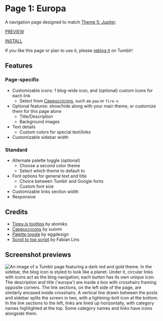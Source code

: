 # Page 1: Europa

A navigation page designed to match [Theme 5: Jupiter](https://wovenstarlight.github.io/tumblr-themes/theme5/).

[PREVIEW](https://starlightpreviews.tumblr.com/pg1)

[INSTALL](https://raw.githubusercontent.com/wovenstarlight/tumblr-themes/main/pages/page1/page1.html)

If you like this page or plan to use it, please [reblog it](https://starlightthemes.tumblr.com/696695625503375360) on Tumblr!

## Features
### Page-specific
- Customizable icons: 1 blog-wide icon, and (optional) custom icons for each link
	- Select from [Cappuccicons](https://web.archive.org/web/20220109131551/https://cappuccicons.com/), such as `paw` or `fire-o`
- Optional features: show/hide along with your main theme, or customize them for this page alone
	- Title/Description
	- Background images
- Text details
	- Custom colors for special text/links
- Customizable sidebar width

### Standard
- Alternate palette toggle (optional)
	- Choose a second color theme
	- Select which theme to default to
- Font options for general text and title
	- Choice between Tumblr and Google fonts
	- Custom font size
- Customizable links section width
- Responsive

## Credits
- [Tippy.js tooltips](https://atomiks.github.io/tippyjs) by atomiks
- [Cappuccicons](https://web.archive.org/web/20220109131551/https://cappuccicons.com/) by suiomi
- [Palette toggle](https://eggdesign.tumblr.com/post/186889223257/day-night-mode-tutorial-after-featuring-a) by eggdesign
- [Scroll to top script](https://github.com/FabianLins/scrolltotop_arrow_jquery) by Fabian Lins

## Screenshot previews
![An image of a Tumblr page featuring a dark red and gold theme. In the sidebar, the blog icon is styled to look like a planet. Under it, circular links with icons act as the blog navigation; each button has its own unique icon. The description and title ('europa') are inside a box with crosshairs framing opposite corners. The link sections, on the left side of the page, are similarly encased inside crosshairs. A vertical line drawn between the posts and sidebar splits the screen in two, with a lightning-bolt icon at the bottom. In the link sections to the left, links are lined up horizontally, with category names highlighted at the top. Some category names and links have icons alongside them.](https://github.com/wovenstarlight/tumblr-themes/blob/main/pages/page1/page1_dark.png?raw=true)